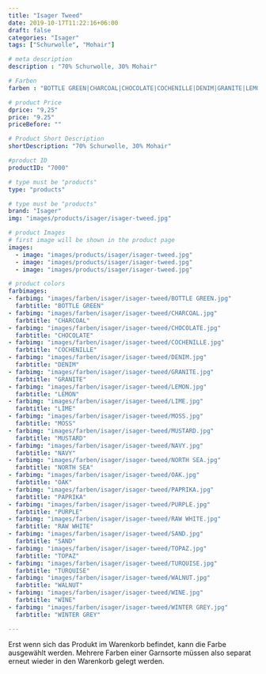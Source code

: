 ```yaml
---
title: "Isager Tweed"
date: 2019-10-17T11:22:16+06:00
draft: false
categories: "Isager"
tags: ["Schurwolle", "Mohair"]

# meta description
description : "70% Schurwolle, 30% Mohair"

# Farben
farben : "BOTTLE GREEN|CHARCOAL|CHOCOLATE|COCHENILLE|DENIM|GRANITE|LEMON|LIME|MOSS|MUSTARD|NAVY|NORTH SEA|OAK|PAPRIKA|PURPLE|RAW WHITE|SAND|TOPAZ|TURQUISE|WALNUT|WINE|WINTER GREY"

# product Price
dprice: "9,25"
price: "9.25"
priceBefore: ""

# Product Short Description
shortDescription: "70% Schurwolle, 30% Mohair"

#product ID
productID: "7000"

# type must be "products"
type: "products"

# type must be "products"
brand: "Isager"
img: "images/products/isager/isager-tweed.jpg"   

# product Images
# first image will be shown in the product page
images:
  - image: "images/products/isager/isager-tweed.jpg"
  - image: "images/products/isager/isager-tweed.jpg"
  - image: "images/products/isager/isager-tweed.jpg"

# product colors
farbimages:
- farbimg: "images/farben/isager/isager-tweed/BOTTLE GREEN.jpg"	
  farbtitle: "BOTTLE GREEN"
- farbimg: "images/farben/isager/isager-tweed/CHARCOAL.jpg"	
  farbtitle: "CHARCOAL"
- farbimg: "images/farben/isager/isager-tweed/CHOCOLATE.jpg"	
  farbtitle: "CHOCOLATE"
- farbimg: "images/farben/isager/isager-tweed/COCHENILLE.jpg"	
  farbtitle: "COCHENILLE"
- farbimg: "images/farben/isager/isager-tweed/DENIM.jpg"	
  farbtitle: "DENIM"
- farbimg: "images/farben/isager/isager-tweed/GRANITE.jpg"	
  farbtitle: "GRANITE"
- farbimg: "images/farben/isager/isager-tweed/LEMON.jpg"	
  farbtitle: "LEMON"
- farbimg: "images/farben/isager/isager-tweed/LIME.jpg"	
  farbtitle: "LIME"
- farbimg: "images/farben/isager/isager-tweed/MOSS.jpg"	
  farbtitle: "MOSS"
- farbimg: "images/farben/isager/isager-tweed/MUSTARD.jpg"	
  farbtitle: "MUSTARD"
- farbimg: "images/farben/isager/isager-tweed/NAVY.jpg"	
  farbtitle: "NAVY"
- farbimg: "images/farben/isager/isager-tweed/NORTH SEA.jpg"	
  farbtitle: "NORTH SEA"
- farbimg: "images/farben/isager/isager-tweed/OAK.jpg"	
  farbtitle: "OAK"
- farbimg: "images/farben/isager/isager-tweed/PAPRIKA.jpg"	
  farbtitle: "PAPRIKA"
- farbimg: "images/farben/isager/isager-tweed/PURPLE.jpg"	
  farbtitle: "PURPLE"
- farbimg: "images/farben/isager/isager-tweed/RAW WHITE.jpg"	
  farbtitle: "RAW WHITE"
- farbimg: "images/farben/isager/isager-tweed/SAND.jpg"	
  farbtitle: "SAND"
- farbimg: "images/farben/isager/isager-tweed/TOPAZ.jpg"	
  farbtitle: "TOPAZ"
- farbimg: "images/farben/isager/isager-tweed/TURQUISE.jpg"	
  farbtitle: "TURQUISE"
- farbimg: "images/farben/isager/isager-tweed/WALNUT.jpg"	
  farbtitle: "WALNUT"
- farbimg: "images/farben/isager/isager-tweed/WINE.jpg"	
  farbtitle: "WINE"
- farbimg: "images/farben/isager/isager-tweed/WINTER GREY.jpg"	
  farbtitle: "WINTER GREY"

---
```


Erst wenn sich das Produkt im Warenkorb befindet, kann die Farbe ausgewählt werden.
Mehrere Farben einer Garnsorte müssen also separat erneut wieder in den Warenkorb gelegt werden.
